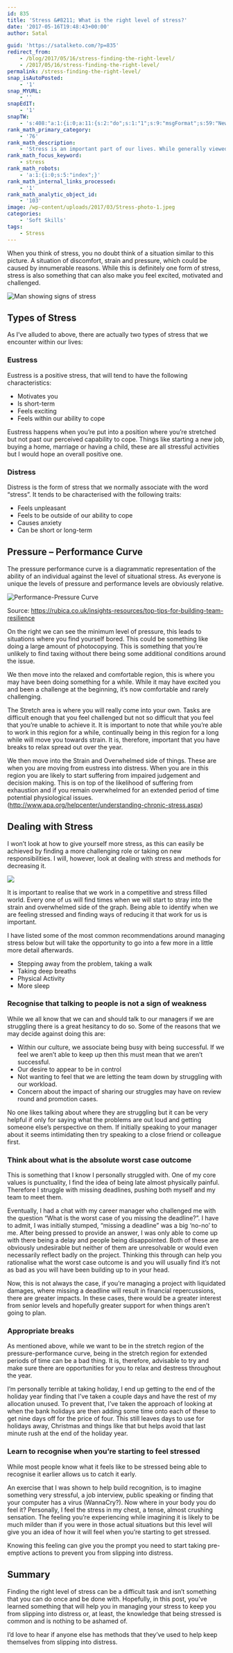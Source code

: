 ```yaml
---
id: 835
title: 'Stress &#8211; What is the right level of stress?'
date: '2017-05-16T19:48:43+00:00'
author: Satal

guid: 'https://satalketo.com/?p=835'
redirect_from:
    - /blog/2017/05/16/stress-finding-the-right-level/
    - /2017/05/16/stress-finding-the-right-level/
permalink: /stress-finding-the-right-level/
snap_isAutoPosted:
    - '1'
snap_MYURL:
    - ''
snapEdIT:
    - '1'
snapTW:
    - 's:408:"a:1:{i:0;a:11:{s:2:"do";s:1:"1";s:9:"msgFormat";s:59:"New post (%TITLE%) has been published on %SITENAME% - %URL%";s:8:"attchImg";s:1:"1";s:9:"isAutoImg";s:1:"A";s:8:"imgToUse";s:0:"";s:9:"isAutoURL";s:1:"A";s:8:"urlToUse";s:0:"";s:8:"isPosted";s:1:"1";s:4:"pgID";s:18:"864568395605397504";s:7:"postURL";s:55:"https://twitter.com/SatalKeto/status/864568395605397504";s:5:"pDate";s:19:"2017-05-16 19:49:03";}}";'
rank_math_primary_category:
    - '76'
rank_math_description:
    - 'Stress is an important part of our lives. While generally viewed as a negative, as long as we are able to find the right level it can be a positive.'
rank_math_focus_keyword:
    - stress
rank_math_robots:
    - 'a:1:{i:0;s:5:"index";}'
rank_math_internal_links_processed:
    - '1'
rank_math_analytic_object_id:
    - '103'
image: /wp-content/uploads/2017/03/Stress-photo-1.jpeg
categories:
    - 'Soft Skills'
tags:
    - Stress
---
```


When you think of stress, you no doubt think of a situation similar to this picture. A situation of discomfort, strain and pressure, which could be caused by innumerable reasons. While this is definitely one form of stress, stress is also something that can also make you feel excited, motivated and challenged.

![Man showing signs of stress](/assets/images/2017/03/Stress-photo.jpeg)

## Types of Stress

As I’ve alluded to above, there are actually two types of stress that we encounter within our lives:

### Eustress

Eustress is a positive stress, that will tend to have the following characteristics:

- Motivates you
- Is short-term
- Feels exciting
- Feels within our ability to cope

Eustress happens when you’re put into a position where you’re stretched but not past our perceived capability to cope. Things like starting a new job, buying a home, marriage or having a child, these are all stressful activities but I would hope an overall positive one.

### Distress

Distress is the form of stress that we normally associate with the word “stress”. It tends to be characterised with the following traits:

- Feels unpleasant
- Feels to be outside of our ability to cope
- Causes anxiety
- Can be short or long-term

## Pressure – Performance Curve

The pressure performance curve is a diagrammatic representation of the ability of an individual against the level of situational stress. As everyone is unique the levels of pressure and performance levels are obviously relative.

![Performance-Pressure Curve](/assets/images/2017/03/Performance-pressure-curve.png)

Source: https://rubica.co.uk/insights-resources/top-tips-for-building-team-resilience

On the right we can see the minimum level of pressure, this leads to situations where you find yourself bored. This could be something like doing a large amount of photocopying. This is something that you’re unlikely to find taxing without there being some additional conditions around the issue.

We then move into the relaxed and comfortable region, this is where you may have been doing something for a while. While it may have excited you and been a challenge at the beginning, it’s now comfortable and rarely challenging.

The Stretch area is where you will really come into your own. Tasks are difficult enough that you feel challenged but not so difficult that you feel that you’re unable to achieve it. It is important to note that while you’re able to work in this region for a while, continually being in this region for a long while will move you towards strain. It is, therefore, important that you have breaks to relax spread out over the year.

We then move into the Strain and Overwhelmed side of things. These are when you are moving from eustress into distress. When you are in this region you are likely to start suffering from impaired judgement and decision making. This is on top of the likelihood of suffering from exhaustion and if you remain overwhelmed for an extended period of time potential physiological issues. (<http://www.apa.org/helpcenter/understanding-chronic-stress.aspx>)

## Dealing with Stress

I won’t look at how to give yourself more stress, as this can easily be achieved by finding a more challenging role or taking on new responsibilities. I will, however, look at dealing with stress and methods for decreasing it.

![](/assets/images/2017/04/Zen.jpeg)

It is important to realise that we work in a competitive and stress filled world. Every one of us will find times when we will start to stray into the strain and overwhelmed side of the graph. Being able to identify when we are feeling stressed and finding ways of reducing it that work for us is important.

I have listed some of the most common recommendations around managing stress below but will take the opportunity to go into a few more in a little more detail afterwards.

- Stepping away from the problem, taking a walk
- Taking deep breaths
- Physical Activity
- More sleep

### Recognise that talking to people is not a sign of weakness

While we all know that we can and should talk to our managers if we are struggling there is a great hesitancy to do so. Some of the reasons that we may decide against doing this are:

- Within our culture, we associate being busy with being successful. If we feel we aren’t able to keep up then this must mean that we aren’t successful.
- Our desire to appear to be in control
- Not wanting to feel that we are letting the team down by struggling with our workload.
- Concern about the impact of sharing our struggles may have on review round and promotion cases.

No one likes talking about where they are struggling but it can be very helpful if only for saying what the problems are out loud and getting someone else’s perspective on them. If initially speaking to your manager about it seems intimidating then try speaking to a close friend or colleague first.

### Think about what is the absolute worst case outcome

This is something that I know I personally struggled with. One of my core values is punctuality, I find the idea of being late almost physically painful. Therefore I struggle with missing deadlines, pushing both myself and my team to meet them.

Eventually, I had a chat with my career manager who challenged me with the question “What is the worst case of you missing the deadline?”. I have to admit, I was initially stumped, “missing a deadline” was a big ‘no-no’ to me. After being pressed to provide an answer, I was only able to come up with there being a delay and people being disappointed. Both of these are obviously undesirable but neither of them are unresolvable or would even necessarily reflect badly on the project. Thinking this through can help you rationalise what the worst case outcome is and you will usually find it’s not as bad as you will have been building up to in your head.

Now, this is not always the case, if you’re managing a project with liquidated damages, where missing a deadline will result in financial repercussions, there are greater impacts. In these cases, there would be a greater interest from senior levels and hopefully greater support for when things aren’t going to plan.

### Appropriate breaks

As mentioned above, while we want to be in the stretch region of the pressure-performance curve, being in the stretch region for extended periods of time can be a bad thing. It is, therefore, advisable to try and make sure there are opportunities for you to relax and destress throughout the year.

I’m personally terrible at taking holiday, I end up getting to the end of the holiday year finding that I’ve taken a couple days and have the rest of my allocation unused. To prevent that, I’ve taken the approach of looking at when the bank holidays are then adding some time onto each of these to get nine days off for the price of four. This still leaves days to use for holidays away, Christmas and things like that but helps avoid that last minute rush at the end of the holiday year.

### Learn to recognise when you’re starting to feel stressed

While most people know what it feels like to be stressed being able to recognise it earlier allows us to catch it early.

An exercise that I was shown to help build recognition, is to imagine something very stressful, a job interview, public speaking or finding that your computer has a virus (WannaCry?). Now where in your body you do feel it? Personally, I feel the stress in my chest, a tense, almost crushing sensation. The feeling you’re experiencing while imagining it is likely to be much milder than if you were in those actual situations but this level will give you an idea of how it will feel when you’re starting to get stressed.

Knowing this feeling can give you the prompt you need to start taking pre-emptive actions to prevent you from slipping into distress.

## Summary

Finding the right level of stress can be a difficult task and isn’t something that you can do once and be done with. Hopefully, in this post, you’ve learned something that will help you in managing your stress to keep you from slipping into distress or, at least, the knowledge that being stressed is common and is nothing to be ashamed of.

I’d love to hear if anyone else has methods that they’ve used to help keep themselves from slipping into distress.